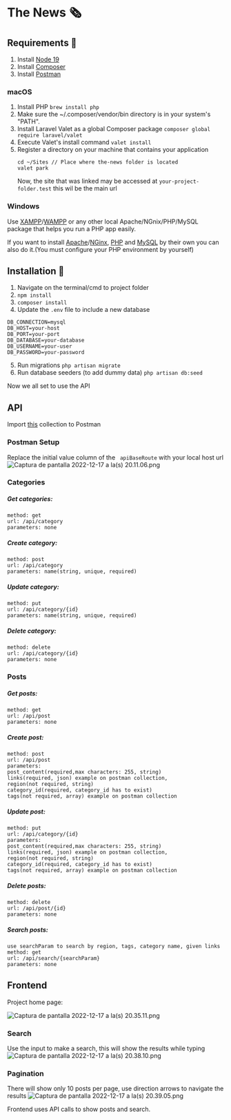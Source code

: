 # The News 🗞️

## Requirements 🚀
1. Install [Node 19](https://nodejs.org/en/)
2. Install [Composer](https://getcomposer.org/download/)
3. Install [Postman](https://www.postman.com/downloads/)

### macOS
1. Install PHP
   ``` brew install php ```
2. Make sure the ~/.composer/vendor/bin directory is in your system's "PATH".
3. Install Laravel Valet as a global Composer package
   ``` composer global require laravel/valet ```
4. Execute Valet's install command
   ``` valet install ```
5. Register a directory on your machine that contains your application
   ```
   cd ~/Sites // Place where the-news folder is located
   valet park
    ``` 
   Now, the site that was linked may be accessed at ```your-project-folder.test``` this wil be the main url

### Windows
Use [XAMPP](https://www.apachefriends.org/es/download.html)/[WAMPP](https://www.apachefriends.org/es/download.html) or any other local Apache/NGnix/PHP/MySQL package that helps you run a PHP app easily.

If you want to install [Apache](https://httpd.apache.org/docs/current/platform/windows.html)/[NGinx](https://nginx.org/en/download.html), [PHP](https://windows.php.net/download#php-8.1) and [MySQL](https://dev.mysql.com/downloads/installer/) by their own you can also do it.(You must configure your PHP environment by yourself)


## Installation 🔧
1. Navigate on the terminal/cmd to project folder
2. ```npm install```
3. ```composer install```
4. Update the ```.env``` file to include a new database
```
DB_CONNECTION=mysql
DB_HOST=your-host
DB_PORT=your-port
DB_DATABASE=your-database
DB_USERNAME=your-user
DB_PASSWORD=your-password
```
5. Run migrations ``` php artisan migrate  ```
6. Run database seeders (to add dummy data) ``` php artisan db:seed  ```

Now we all set to use the API 


## API
Import [this](..%2F..%2FDesktop%2FThe%20News.postman_collection.json) collection to Postman

### Postman Setup
Replace the initial value column of the ``` apiBaseRoute``` with your local host url
![Captura de pantalla 2022-12-17 a la(s) 20.11.06.png](..%2F..%2FDesktop%2FCaptura%20de%20pantalla%202022-12-17%20a%20la%28s%29%2020.11.06.png)



### Categories
##### Get categories:
```
method: get
url: /api/category
parameters: none
```
##### Create category:
```
method: post
url: /api/category
parameters: name(string, unique, required)
```
##### Update category:
```
method: put
url: /api/category/{id}
parameters: name(string, unique, required)
```
##### Delete category:
```
method: delete
url: /api/category/{id}
parameters: none
```

### Posts
##### Get posts:
```
method: get
url: /api/post
parameters: none
```
##### Create post:
```
method: post
url: /api/post
parameters: 
post_content(required,max characters: 255, string)
links(required, json) example on postman collection,
region(not required, string)
category_id(required, category_id has to exist)
tags(not required, array) example on postman collection
```
##### Update post:
```
method: put
url: /api/category/{id}
parameters: 
post_content(required,max characters: 255, string)
links(required, json) example on postman collection,
region(not required, string)
category_id(required, category_id has to exist)
tags(not required, array) example on postman collection
```
##### Delete posts:
```
method: delete
url: /api/post/{id}
parameters: none
```
##### Search posts:
```
use searchParam to search by region, tags, category name, given links
method: get
url: /api/search/{searchParam}
parameters: none
```

## Frontend
Project home page:

![Captura de pantalla 2022-12-17 a la(s) 20.35.11.png](..%2F..%2FDesktop%2FCaptura%20de%20pantalla%202022-12-17%20a%20la%28s%29%2020.35.11.png)

### Search
Use the input to make a search, this will show the results while typing
![Captura de pantalla 2022-12-17 a la(s) 20.38.10.png](..%2F..%2FDesktop%2FCaptura%20de%20pantalla%202022-12-17%20a%20la%28s%29%2020.38.10.png)

### Pagination
There will show only 10 posts per page, use direction arrows to navigate the results
![Captura de pantalla 2022-12-17 a la(s) 20.39.05.png](..%2F..%2FDesktop%2FCaptura%20de%20pantalla%202022-12-17%20a%20la%28s%29%2020.39.05.png)

Frontend uses API calls to show posts and search.
